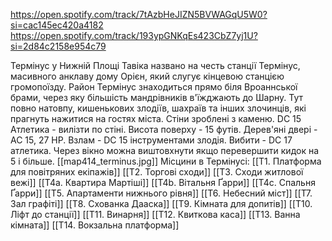 https://open.spotify.com/track/7tAzbHeJIZN5BVWAGqU5W0?si=cac145ec420a4182
https://open.spotify.com/track/193ypGNKqEs423CbZ7yj1U?si=2d84c2158e954c79

Термінус у Нижній Площі Тавіка названо на честь станції Термінус, масивного анклаву дому Орієн, який слугує кінцевою станцією громопоїзду. Район Термінус знаходиться прямо біля Вроаннської брами, через яку більшість мандрівників в'їжджають до Шарну. Тут повно натовпу, кишенькових злодіїв, шахраїв та інших злочинців, які прагнуть нажитися на гостях міста.
Стіни зроблені з каменю. DC 15 Атлетика - вилізти по стіні. Висота поверху - 15 футів.
Дерев'яні двері - AC 15, 27 HP. Взлам - DC 15 інструментами злодія. Вибити - DC 17 атлетика.
Через вікно можна виштовхнути якщо перевершити кидок на 5 і більше.
[[map414_terminus.jpg]]
Місцини в Термінусі:
[[T1. Платформа для повітряних екіпажів]]
[[T2. Торгові сходи]]
[[T3. Сходи житлової вежі]]
[[T4a. Квартира Мартіші]]
[[T4b. Вітальня Ґарри]]
[[T4c. Спальня Ґарри]]
[[T5. Апартаменти нижнього рівня]]
[[T6. Небесний міст]]
[[T7. Зал графіті]]
[[T8. Схованка Дааска]]
[[T9. Кімната для допитів]]
[[T10. Ліфт до станції]]
[[T11. Винарня]]
[[T12. Квиткова каса]]
[[T13. Ванна кімната]]
[[T14. Вокзальна платформа]]
